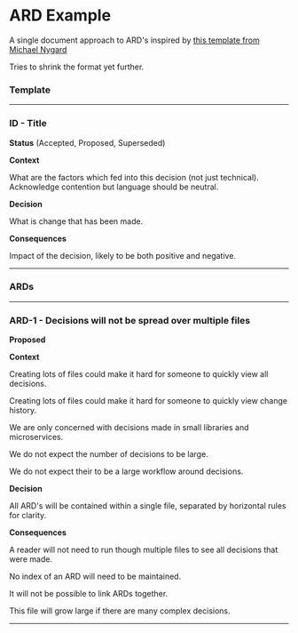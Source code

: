 # ARD Example
A single document approach to ARD's inspired by [this template from Michael Nygard](https://cognitect.com/blog/2011/11/15/documenting-architecture-decisions)

Tries to shrink the format yet further.

### Template

---

### ID - Title 
**Status** (Accepted, Proposed, Superseded)
  
**Context** 

What are the factors which fed into this decision (not just technical). Acknowledge contention but language should be neutral.

**Decision** 

What is change that has been made.

**Consequences** 

Impact of the decision, likely to be both positive and negative.

---

### ARDs

---

### ARD-1 - Decisions will not be spread over multiple files
**Proposed**

**Context**

Creating lots of files could make it hard for someone to quickly view all decisions.

Creating lots of files could make it hard for someone to quickly view change history.

We are only concerned with decisions made in small libraries and microservices.

We do not expect the number of decisions to be large.

We do not expect their to be a large workflow around decisions.

**Decision** 

All ARD's will be contained within a single file, separated by horizontal rules for clarity.

**Consequences** 

A reader will not need to run though multiple files to see all decisions that were made.

No index of an ARD will need to be maintained.

It will not be possible to link ARDs together.

This file will grow large if there are many complex decisions.

---
